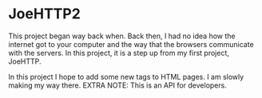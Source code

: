 JoeHTTP2
========
This project began way back when. Back then, I had no idea how the internet got to your computer and the way that the browsers communicate with the servers. In this project, it is a step up from my first project, JoeHTTP.

In this project I hope to add some new tags to HTML pages. I am slowly making my way there.
EXTRA NOTE: This is an API for developers.
